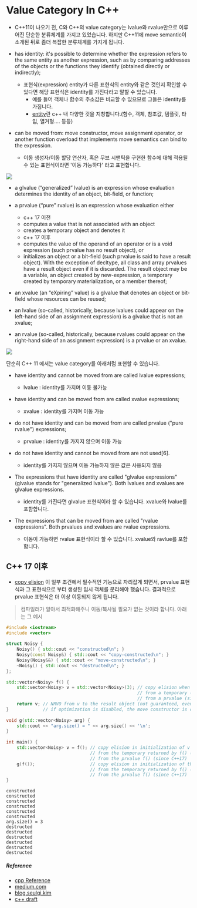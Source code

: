 # Value Category In C++

-  C++11이 나오기 전, C와 C++의 value category는 lvalue와 rvalue만으로 이루어진 단순한 분류체계를 가지고 있었습니다. 하지만 C++11에 move semantic이 소개된 뒤로 좀더 복잡한 분류체계를 가지게 됩니다.

- has identity: it's possible to determine whether the expression refers to the same entity as another expression, such as by comparing addresses of the objects or the functions they identify (obtained directly or indirectly);
  - 표현식(expression) entity가 다른 표현식의 entity와 같은 것인지 확인할 수 있다면 해당 표현식은 identity를 가진다라고 말할 수 있습니다.
      - 예를 들어 객체나 함수의 주소값은 비교할 수 있으므로 그들은 identity를 가집니다.
      - [entity](https://en.cppreference.com/w/cpp/language/basic_concepts)란 c++ 내 다양한 것을 지칭합니다.(함수, 객체, 참조값, 템플릿, 타입, 열거형.... 등등)
- can be moved from: move constructor, move assignment operator, or another function overload that implements move semantics can bind to the expression.
  - 이동 생성자/이동 할당 연산자, 혹은 무브 시맨틱을 구현한 함수에 대해 적용될 수 있는 표현식이라면 '이동 가능하다' 라고 표현합니다. 


![](https://miro.medium.com/max/1400/1*G9HLBwBJFho9TNzE0J9__w.png)


- a glvalue (“generalized” lvalue) is an expression whose evaluation determines the identity of an object, bit-field, or function;
- a prvalue (“pure” rvalue) is an expression whose evaluation either 
  - c++ 17 이전
  - computes a value that is not associated with an object
  - creates a temporary object and denotes it
  - c++ 17 이후
  - computes the value of the operand of an operator or is a void expression (such prvalue has no result object), or
  - initializes an object or a bit-field (such prvalue is said to have a result object). With the exception of decltype, all class and array prvalues have a result object even if it is discarded. The result object may be a variable, an object created by new-expression, a temporary created by temporary materialization, or a member thereof;
- an xvalue (an “eXpiring” value) is a glvalue that denotes an object or bit-field whose resources can be reused;

- an lvalue (so-called, historically, because lvalues could appear on the left-hand side of an assignment expression) is a glvalue that is not an xvalue;
- an rvalue (so-called, historically, because rvalues could appear on the right-hand side of an assignment expression) is a prvalue or an xvalue.



![](https://miro.medium.com/max/1400/1*j-uvWhoJEfAoCwkWoUErRQ.png)

단순히 C++ 11 에서는 value category를 아래처럼 표현할 수 있습니다.
- have identity and cannot be moved from are called lvalue expressions; 
  - lvalue : identity를 가지며 이동 불가능
- have identity and can be moved from are called xvalue expressions;
  - xvalue : identity를 가지며 이동 가능
- do not have identity and can be moved from are called prvalue ("pure rvalue") expressions;
  - prvalue : identity를 가지지 않으며 이동 가능
- do not have identity and cannot be moved from are not used[6].
  - identity를 가지지 않으며 이동 가능하지 않은 값은 사용되지 않음
  
- The expressions that have identity are called "glvalue expressions" (glvalue stands for "generalized lvalue"). Both lvalues and xvalues are glvalue expressions.
  - identity를 가진다면 glvalue 표현식이라 할 수 있습니다. xvalue와 lvalue를 포함합니다.
- The expressions that can be moved from are called "rvalue expressions". Both prvalues and xvalues are rvalue expressions.
  - 이동이 가능하면 rvalue 표현식이라 할 수 있습니다. xvalue와 ravlue를 포함합니다.
  
## C++ 17 이후
- [copy elision](https://en.cppreference.com/w/cpp/language/reinterpret_cast) 이 일부 조건에서 필수적인 기능으로 자리잡게 되면서, prvalue 표현식과 그 표현식으로 부터 생성된 임시 객체를 분리해야 했습니다. 결과적으로 prvalue 표현식은 더 이상 이동되지 않게 됩니다. 
> 컴파일러가 알아서 최적화해주니 이동/복사될 필요가 없는 것이라 합니다. 아래는 그 예시

```c++
#include <iostream>
#include <vector>
 
struct Noisy {
    Noisy() { std::cout << "constructed\n"; }
    Noisy(const Noisy&) { std::cout << "copy-constructed\n"; }
    Noisy(Noisy&&) { std::cout << "move-constructed\n"; }
    ~Noisy() { std::cout << "destructed\n"; }
};
 
std::vector<Noisy> f() {
    std::vector<Noisy> v = std::vector<Noisy>(3); // copy elision when initializing v
                                                  // from a temporary (until C++17)
                                                  // from a prvalue (since C++17)
    return v; // NRVO from v to the result object (not guaranteed, even in C++17)
}             // if optimization is disabled, the move constructor is called
 
void g(std::vector<Noisy> arg) {
    std::cout << "arg.size() = " << arg.size() << '\n';
}
 
int main() {
    std::vector<Noisy> v = f(); // copy elision in initialization of v
                                // from the temporary returned by f() (until C++17)
                                // from the prvalue f() (since C++17)
    g(f());                     // copy elision in initialization of the parameter of g()
                                // from the temporary returned by f() (until C++17)
                                // from the prvalue f() (since C++17)
}
```
```console
constructed
constructed
constructed
constructed
constructed
constructed
arg.size() = 3
destructed
destructed
destructed
destructed
destructed
destructed
```

##### Reference
- [cpp Reference](https://en.cppreference.com/w/cpp/language/value_category)
- [medium.com](https://medium.com/@barryrevzin/value-categories-in-c-17-f56ae54bccbe)
- [blog.seulgi.kim](https://blog.seulgi.kim/2017/06/cpp11-value-category.html)
- [c++ draft](http://eel.is/c++draft/basic.lval#1.4)
